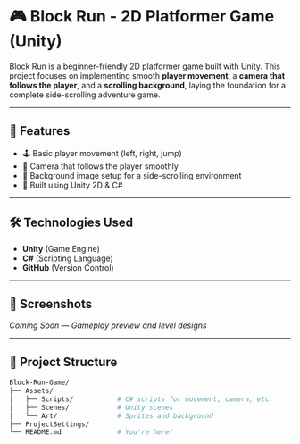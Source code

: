 # 🎮 Block Run - 2D Platformer Game (Unity)

Block Run is a beginner-friendly 2D platformer game built with Unity. This project focuses on implementing smooth **player movement**, a **camera that follows the player**, and a **scrolling background**, laying the foundation for a complete side-scrolling adventure game.

---

## 🚀 Features

- 🕹️ Basic player movement (left, right, jump)
- 🎥 Camera that follows the player smoothly
- 🌄 Background image setup for a side-scrolling environment
- 🔧 Built using Unity 2D & C#

---

## 🛠️ Technologies Used

- **Unity** (Game Engine)
- **C#** (Scripting Language)
- **GitHub** (Version Control)

---

## 📸 Screenshots

*Coming Soon — Gameplay preview and level designs*

---

## 📁 Project Structure

```bash
Block-Run-Game/
├── Assets/
│   ├── Scripts/           # C# scripts for movement, camera, etc.
│   ├── Scenes/            # Unity scenes
│   └── Art/               # Sprites and background
├── ProjectSettings/
└── README.md              # You're here!
